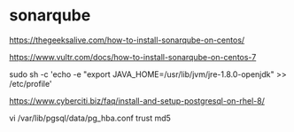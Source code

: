 # sonarqube

https://thegeeksalive.com/how-to-install-sonarqube-on-centos/

https://www.vultr.com/docs/how-to-install-sonarqube-on-centos-7


sudo sh -c 'echo -e "export JAVA_HOME=/usr/lib/jvm/jre-1.8.0-openjdk" >> /etc/profile'


https://www.cyberciti.biz/faq/install-and-setup-postgresql-on-rhel-8/

vi /var/lib/pgsql/data/pg_hba.conf
trust
md5
